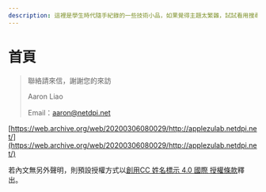 ```yaml
---
description: 這裡是學生時代隨手紀錄的一些技術小品，如果覺得主題太繁雜，試試看用搜尋欄位，輸入關鍵字搜尋看看是否有你有興趣的內容。
---
```


# 首頁

> 聯絡請來信，謝謝您的來訪
>
> Aaron Liao
>
> Email：aaron@netdpi.net



[https://web.archive.org/web/20200306080029/http://applezulab.netdpi.net/](https://web.archive.org/web/20200306080029/http://applezulab.netdpi.net/)

若內文無另外聲明，則預設授權方式以[創用CC 姓名標示 4.0 國際 授權條款](http://www.google.com/url?q=http%3A%2F%2Fcreativecommons.org%2Flicenses%2Fby%2F4.0%2F\&sa=D\&sntz=1\&usg=AOvVaw2jhFi9jj\_kiQ6\_veRT7-fj)釋出。









<mark style="color:blue;"></mark>





